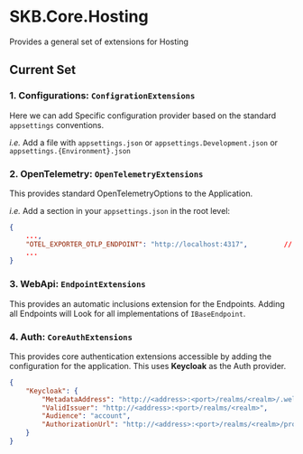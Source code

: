 # SKB.Core.Hosting

Provides a general set of extensions for Hosting

## Current Set
### 1. Configurations: ``ConfigrationExtensions``
Here we can add Specific configuration provider based on the standard ``appsettings`` conventions.

*i.e.*
Add a file with ``appsettings.json`` or ``appsettings.Development.json`` or ``appsettings.{Environment}.json``

### 2. OpenTelemetry: ``OpenTelemetryExtensions``
This provides standard OpenTelemetryOptions to the Application.

*i.e.*
Add a section in your ``appsettings.json`` in the root level:
````json
{
	...,
	"OTEL_EXPORTER_OTLP_ENDPOINT": "http://localhost:4317",			// Example OTEL Collector Endpoint
	...
}
````

### 3. WebApi: ``EndpointExtensions``
This provides an automatic inclusions extension for the Endpoints. Adding all Endpoints will Look for
all implementations of ``IBaseEndpoint``.

### 4. Auth: ``CoreAuthExtensions``
This provides core authentication extensions accessible by adding the configuration for the application.
This uses **Keycloak** as the Auth provider.
```json
{
	"Keycloak": {
		"MetadataAddress": "http://<address>:<port>/realms/<realm>/.well-known/openid-configuration",
		"ValidIssuer": "http://<address>:<port>/realms/<realm>",
		"Audience": "account",
		"AuthorizationUrl": "http://<address>:<port>/realms/<realm>/protocol/openid-connect/auth"
	}
}
```
